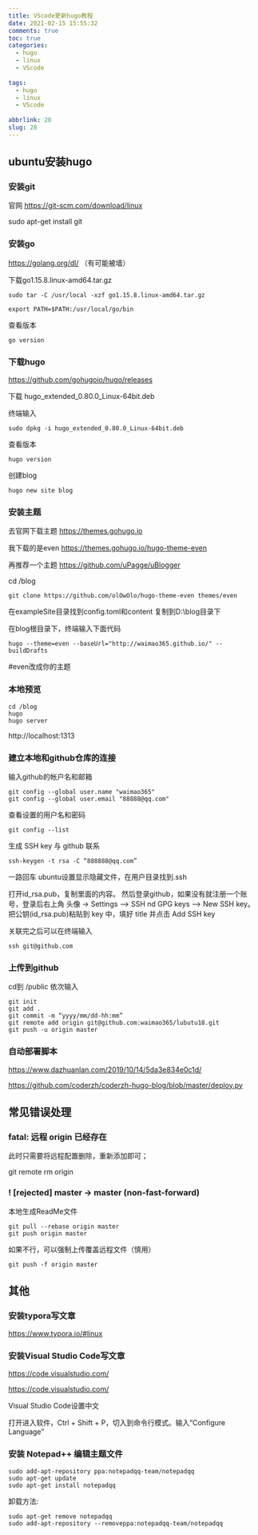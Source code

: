 ```yaml
---
title: VScode更新hugo教程
date: 2021-02-15 15:55:32
comments: true
toc: true
categories:
  - hugo
  - linux
  - VScode
 
tags:
  - hugo
  - linux
  - VScode
  
abbrlink: 28
slug: 28
---
```


## ubuntu安装hugo

### 安装git

官网 https://git-scm.com/download/linux

sudo apt-get install git

### 安装go

https://golang.org/dl/     （有可能被墙）

下载go1.15.8.linux-amd64.tar.gz

```
sudo tar -C /usr/local -xzf go1.15.8.linux-amd64.tar.gz
```

```
export PATH=$PATH:/usr/local/go/bin
```

查看版本

```
go version
```

###  下载hugo

https://github.com/gohugoio/hugo/releases

下载 hugo_extended_0.80.0_Linux-64bit.deb

终端输入

```
sudo dpkg -i hugo_extended_0.80.0_Linux-64bit.deb
```

查看版本

```
hugo version
```

创建blog

```
hugo new site blog
```

### 安装主题

去官网下载主题 https://themes.gohugo.io

我下载的是even https://themes.gohugo.io/hugo-theme-even

再推荐一个主题 https://github.com/uPagge/uBlogger

cd /blog

```
git clone https://github.com/olOwOlo/hugo-theme-even themes/even
```



在exampleSite目录找到config.toml和content 复制到D:\blog目录下

在blog根目录下，终端输入下面代码   

```
hugo --theme=even --baseUrl="http://waimao365.github.io/" --buildDrafts
```

#even改成你的主题

### 本地预览

```
cd /blog
hugo
hugo server
```

 http://localhost:1313

### 建立本地和github仓库的连接

输入github的帐户名和邮箱

```
git config --global user.name "waimao365"
git config --global user.email "88888@qq.com"
```


查看设置的用户名和密码

```
git config --list
```

生成 SSH key 与 github 联系

```
ssh-keygen -t rsa -C “888888@qq.com”
```

一路回车  ubuntu设置显示隐藏文件，在用户目录找到.ssh 

打开id_rsa.pub，复制里面的内容。 然后登录github，如果没有就注册一个账号，登录后右上角 头像 -> Settings —> SSH nd GPG keys —> New SSH key。把公钥(id_rsa.pub)粘贴到 key 中，填好 title 并点击 Add SSH key

关联完之后可以在终端输入

```
ssh git@github.com
```

###  

### 上传到github

 cd到 /public
依次输入

```
git init
git add .
git commit -m “yyyy/mm/dd-hh:mm”
git remote add origin git@github.com:waimao365/lubutu18.git
git push -u origin master
```



### 自动部署脚本

https://www.dazhuanlan.com/2019/10/14/5da3e834e0c1d/

https://github.com/coderzh/coderzh-hugo-blog/blob/master/deploy.py

## 常见错误处理



### fatal: 远程 origin 已经存在

此时只需要将远程配置删除，重新添加即可；

git remote rm origin

### ! [rejected]        master -> master (non-fast-forward)

本地生成ReadMe文件

```
git pull --rebase origin master 
git push origin master
```

如果不行，可以强制上传覆盖远程文件（慎用）

```
git push -f origin master
```

## 其他

###  安装typora写文章

https://www.typora.io/#linux

###  安装Visual Studio Code写文章

https://code.visualstudio.com/

https://code.visualstudio.com/

Visual Studio Code设置中文

打开进入软件，Ctrl + Shift + P，切入到命令行模式。输入“Configure Language”  

### 安装 Notepad++ 编辑主题文件

```
sudo add-apt-repository ppa:notepadqq-team/notepadqq
sudo apt-get update
sudo apt-get install notepadqq
```

卸载方法:

```
sudo apt-get remove notepadqq
sudo add-apt-repository --removeppa:notepadqq-team/notepadqq
```


